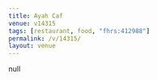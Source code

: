 ```yaml
---
title: Ayah Caf
venue: v14315
tags: [restaurant, food, "fhrs:412988"]
permalink: /v/14315/
layout: venue
---
```

null